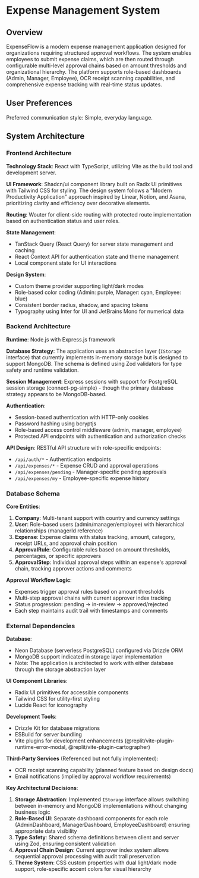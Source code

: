 # Expense Management System

## Overview

ExpenseFlow is a modern expense management application designed for organizations requiring structured approval workflows. The system enables employees to submit expense claims, which are then routed through configurable multi-level approval chains based on amount thresholds and organizational hierarchy. The platform supports role-based dashboards (Admin, Manager, Employee), OCR receipt scanning capabilities, and comprehensive expense tracking with real-time status updates.

## User Preferences

Preferred communication style: Simple, everyday language.

## System Architecture

### Frontend Architecture

**Technology Stack**: React with TypeScript, utilizing Vite as the build tool and development server.

**UI Framework**: Shadcn/ui component library built on Radix UI primitives with Tailwind CSS for styling. The design system follows a "Modern Productivity Application" approach inspired by Linear, Notion, and Asana, prioritizing clarity and efficiency over decorative elements.

**Routing**: Wouter for client-side routing with protected route implementation based on authentication status and user roles.

**State Management**: 
- TanStack Query (React Query) for server state management and caching
- React Context API for authentication state and theme management
- Local component state for UI interactions

**Design System**:
- Custom theme provider supporting light/dark modes
- Role-based color coding (Admin: purple, Manager: cyan, Employee: blue)
- Consistent border radius, shadow, and spacing tokens
- Typography using Inter for UI and JetBrains Mono for numerical data

### Backend Architecture

**Runtime**: Node.js with Express.js framework

**Database Strategy**: The application uses an abstraction layer (`IStorage` interface) that currently implements in-memory storage but is designed to support MongoDB. The schema is defined using Zod validators for type safety and runtime validation.

**Session Management**: Express sessions with support for PostgreSQL session storage (connect-pg-simple) - though the primary database strategy appears to be MongoDB-based.

**Authentication**:
- Session-based authentication with HTTP-only cookies
- Password hashing using bcryptjs
- Role-based access control middleware (admin, manager, employee)
- Protected API endpoints with authentication and authorization checks

**API Design**: RESTful API structure with role-specific endpoints:
- `/api/auth/*` - Authentication endpoints
- `/api/expenses/*` - Expense CRUD and approval operations
- `/api/expenses/pending` - Manager-specific pending approvals
- `/api/expenses/my` - Employee-specific expense history

### Database Schema

**Core Entities**:

1. **Company**: Multi-tenant support with country and currency settings
2. **User**: Role-based users (admin/manager/employee) with hierarchical relationships (managerId reference)
3. **Expense**: Expense claims with status tracking, amount, category, receipt URLs, and approval chain position
4. **ApprovalRule**: Configurable rules based on amount thresholds, percentages, or specific approvers
5. **ApprovalStep**: Individual approval steps within an expense's approval chain, tracking approver actions and comments

**Approval Workflow Logic**:
- Expenses trigger approval rules based on amount thresholds
- Multi-step approval chains with current approver index tracking
- Status progression: pending → in-review → approved/rejected
- Each step maintains audit trail with timestamps and comments

### External Dependencies

**Database**: 
- Neon Database (serverless PostgreSQL) configured via Drizzle ORM
- MongoDB support indicated in storage layer implementation
- Note: The application is architected to work with either database through the storage abstraction layer

**UI Component Libraries**:
- Radix UI primitives for accessible components
- Tailwind CSS for utility-first styling
- Lucide React for iconography

**Development Tools**:
- Drizzle Kit for database migrations
- ESBuild for server bundling
- Vite plugins for development enhancements (@replit/vite-plugin-runtime-error-modal, @replit/vite-plugin-cartographer)

**Third-Party Services** (Referenced but not fully implemented):
- OCR receipt scanning capability (planned feature based on design docs)
- Email notifications (implied by approval workflow requirements)

**Key Architectural Decisions**:

1. **Storage Abstraction**: Implemented `IStorage` interface allows switching between in-memory and MongoDB implementations without changing business logic
2. **Role-Based UI**: Separate dashboard components for each role (AdminDashboard, ManagerDashboard, EmployeeDashboard) ensuring appropriate data visibility
3. **Type Safety**: Shared schema definitions between client and server using Zod, ensuring consistent validation
4. **Approval Chain Design**: Current approver index system allows sequential approval processing with audit trail preservation
5. **Theme System**: CSS custom properties with dual light/dark mode support, role-specific accent colors for visual hierarchy